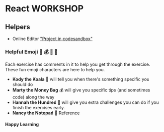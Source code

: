 # React WORKSHOP

## Helpers

- Online Editor
  ["Project in codesandbox"](https://codesandbox.io/p/github/devsnack/workshop/main?import=true)

### Helpful Emoji 🐨 💰 💯 📝

Each exercise has comments in it to help you get through the exercise. These fun
emoji characters are here to help you.

- **Kody the Koala** 🐨 will tell you when there's something specific you should
  do
- **Marty the Money Bag** 💰 will give you specific tips (and sometimes code)
  along the way
- **Hannah the Hundred** 💯 will give you extra challenges you can do if you
  finish the exercises early.
- **Nancy the Notepad** 📝 Reference

#### Happy Learning
